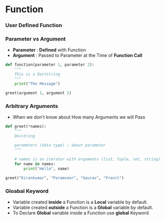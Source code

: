 # Function

### User Defined Function

### Parameter vs Argument
- **Parameter** : **Defined** with Function
- **Argument** : Passed to Parameter at the Time of **Function Call**

``` Python
def function(parameter 1, parameter 2):
    """
    This is a Doctstring
    """
    print("The Message")

greet(argument 1, argument 2)
```

### Arbitrary Arguments
- When we don't know about How many Arguments we will Pass 

``` Python
def greet(*names):
    """
    Docstring
    
    parameters (data type) : about parameter
    """

    # names is an iterator with arguments (list, tuple, set, string)
    for name in names:
        print("Hello", name)

greet("Kirankumar", "Paramveer", "Gaurav", "Pranit")
```

### Gloabal Keyword
- Variable created **inside** a Function is a **Local** variable by default.
- Variable created **outside** a Function is a **Global** variable by default.
- To Declare **Global** variable inside a Function use **global** Keyword
